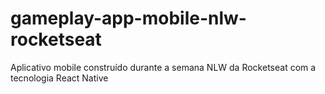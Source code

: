 # gameplay-app-mobile-nlw-rocketseat
Aplicativo mobile construído durante a semana NLW da Rocketseat com a tecnologia React Native
